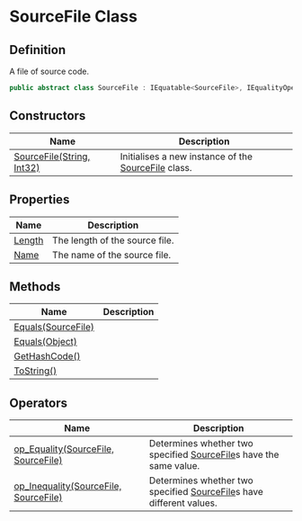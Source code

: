 # SourceFile Class
## Definition

A file of source code.

```c#
public abstract class SourceFile : IEquatable<SourceFile>, IEqualityOperators<SourceFile, SourceFile, Boolean>
```

## Constructors

| Name | Description |
| ---- | ----------- |
| [SourceFile(String, Int32)](MrKWatkins.Ast.Position.SourceFile.-ctor.md) | Initialises a new instance of the [SourceFile](MrKWatkins.Ast.Position.SourceFile.md) class. |

## Properties

| Name | Description |
| ---- | ----------- |
| [Length](MrKWatkins.Ast.Position.SourceFile.Length.md) | The length of the source file. |
| [Name](MrKWatkins.Ast.Position.SourceFile.Name.md) | The name of the source file. |

## Methods

| Name | Description |
| ---- | ----------- |
| [Equals(SourceFile)](MrKWatkins.Ast.Position.SourceFile.Equals.md#mrkwatkins-ast-position-sourcefile-equals(mrkwatkins-ast-position-sourcefile)) |  |
| [Equals(Object)](MrKWatkins.Ast.Position.SourceFile.Equals.md#mrkwatkins-ast-position-sourcefile-equals(system-object)) |  |
| [GetHashCode()](MrKWatkins.Ast.Position.SourceFile.GetHashCode.md) |  |
| [ToString()](MrKWatkins.Ast.Position.SourceFile.ToString.md) |  |

## Operators

| Name | Description |
| ---- | ----------- |
| [op_Equality(SourceFile, SourceFile)](MrKWatkins.Ast.Position.SourceFile.op_Equality.md) | Determines whether two specified [SourceFile](MrKWatkins.Ast.Position.SourceFile.md)s have the same value. |
| [op_Inequality(SourceFile, SourceFile)](MrKWatkins.Ast.Position.SourceFile.op_Inequality.md) | Determines whether two specified [SourceFile](MrKWatkins.Ast.Position.SourceFile.md)s have different values. |

